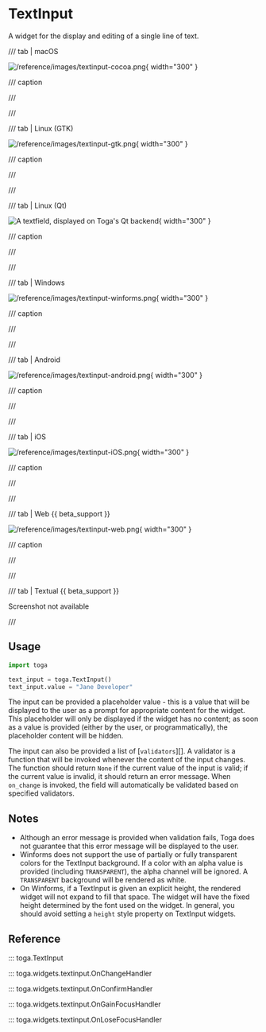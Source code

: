 # TextInput

A widget for the display and editing of a single line of text.

/// tab | macOS

![/reference/images/textinput-cocoa.png](/reference/images/textinput-cocoa.png){ width="300" }

/// caption

///

<!-- TODO: Update alt text -->

///

/// tab | Linux (GTK)

![/reference/images/textinput-gtk.png](/reference/images/textinput-gtk.png){ width="300" }

/// caption

///

<!-- TODO: Update alt text -->

///

/// tab | Linux (Qt)

![A textfield, displayed on Toga's Qt backend](/reference/images/textinput-qt.png){ width="300" }

/// caption

///

///

/// tab | Windows

![/reference/images/textinput-winforms.png](/reference/images/textinput-winforms.png){ width="300" }

/// caption

///

<!-- TODO: Update alt text -->

///

/// tab | Android

![/reference/images/textinput-android.png](/reference/images/textinput-android.png){ width="300" }

/// caption

///

<!-- TODO: Update alt text -->

///

/// tab | iOS

![/reference/images/textinput-iOS.png](/reference/images/textinput-iOS.png){ width="300" }

/// caption

///

<!-- TODO: Update alt text -->

///

/// tab | Web {{ beta_support }}

![/reference/images/textinput-web.png](/reference/images/textinput-web.png){ width="300" }

/// caption

///

<!-- TODO: Update alt text -->

///

/// tab | Textual {{ beta_support }}

Screenshot not available

///

## Usage

```python
import toga

text_input = toga.TextInput()
text_input.value = "Jane Developer"
```

The input can be provided a placeholder value - this is a value that will be displayed to the user as a prompt for appropriate content for the widget. This placeholder will only be displayed if the widget has no content; as soon as a value is provided (either by the user, or programmatically), the placeholder content will be hidden.

The input can also be provided a list of [`validators`][]. A validator is a function that will be invoked whenever the content of the input changes. The function should return `None` if the current value of the input is valid; if the current value is invalid, it should return an error message. When `on_change` is invoked, the field will automatically be validated based on specified validators.

## Notes

- Although an error message is provided when validation fails, Toga does not guarantee that this error message will be displayed to the user.
- Winforms does not support the use of partially or fully transparent colors for the TextInput background. If a color with an alpha value is provided (including `TRANSPARENT`), the alpha channel will be ignored. A `TRANSPARENT` background will be rendered as white.
- On Winforms, if a TextInput is given an explicit height, the rendered widget will not expand to fill that space. The widget will have the fixed height determined by the font used on the widget. In general, you should avoid setting a `height` style property on TextInput widgets.

## Reference

::: toga.TextInput

::: toga.widgets.textinput.OnChangeHandler

::: toga.widgets.textinput.OnConfirmHandler

::: toga.widgets.textinput.OnGainFocusHandler

::: toga.widgets.textinput.OnLoseFocusHandler
